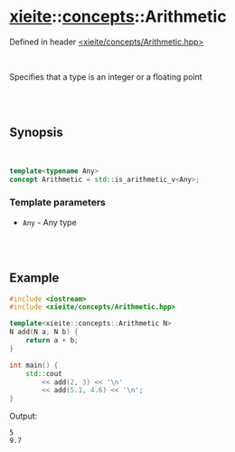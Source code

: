 # [xieite](../xieite.md)::[concepts](../concepts.md)::Arithmetic
Defined in header [<xieite/concepts/Arithmetic.hpp>](../../include/xieite/concepts/Arithmetic.hpp)

<br/>

Specifies that a type is an integer or a floating point

<br/><br/>

## Synopsis

<br/>

```cpp
template<typename Any>
concept Arithmetic = std::is_arithmetic_v<Any>;
```
### Template parameters
- `Any` - Any type

<br/><br/>

## Example
```cpp
#include <iostream>
#include <xieite/concepts/Arithmetic.hpp>

template<xieite::concepts::Arithmetic N>
N add(N a, N b) {
	return a + b;
}

int main() {
	std::cout
		<< add(2, 3) << '\n'
		<< add(5.1, 4.6) << '\n';
}
```
Output:
```
5
9.7
```
